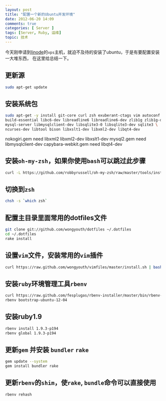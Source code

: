 ```yaml
---
layout: post
title: "配置一个新的Ubuntu开发环境"
date: 2012-06-20 14:09
comments: true
categories: [ Server ]
tags: [Server, Ruby, 运维]
topic: 技术
---
```


今天刚申请到[linode](http://linode.com)的`vps`主机，就迫不及待的安装了ubuntu，于是有要配置安装一大堆东西，
在这里给总结一下。

<!-- more -->

## 更新源
```sh
sudo apt-get update
```

## 安装系统包

```sh
sudo apt-get -y install git-core curl zsh exuberant-ctags vim autoconf automake openssl \
build-essential libc6-dev libreadline6 libreadline6-dev zlib1g zlib1g-dev libssl-dev libyaml-dev \
mysql-server libmysqlclient-dev libsqlite3-0 libsqlite3-dev sqlite3 \
ncurses-dev libtool bison libxslt1-dev libxml2-dev libqt4-dev
```

nokogiri.gem        need libxml2 libxml2-dev libxslt1-dev
mysql2.gem          need libmysqlclient-dev
capybara-webkit.gem need libqt4-dev


## 安装`oh-my-zsh`，如果你使用`bash`可以跳过此步骤

```sh
curl -L https://github.com/robbyrussell/oh-my-zsh/raw/master/tools/install.sh | bash
```

## 切换到`zsh`

```sh
chsh -s `which zsh`
```

## 配置主目录里面常用的dotfiles文件

```sh
git clone git://github.com/wongyouth/dotfiles ~/.dotfiles
cd ~/.dotfiles
rake install
```

## 设置`vim`文件，安装常用的`vim`插件

```sh
curl https://raw.github.com/wongyouth/vimfiles/master/install.sh | bash
```

## 安装`ruby`环境管理工具`rbenv`

```sh
curl https://raw.github.com/fesplugas/rbenv-installer/master/bin/rbenv-installer | bash
rbenv bootstrap-ubuntu-12-04
```

## 安装ruby1.9

```sh
rbenv install 1.9.3-p194
rbenv global 1.9.3-p194
```

##  更新`gem` 并安装 `bundler` `rake`

```sh
gem update --system
gem install bundler rake
```

## 更新`rbenv`的`shim`，使`rake`, `bundle`命令可以直接使用

```sh
rbenv rehash
```

